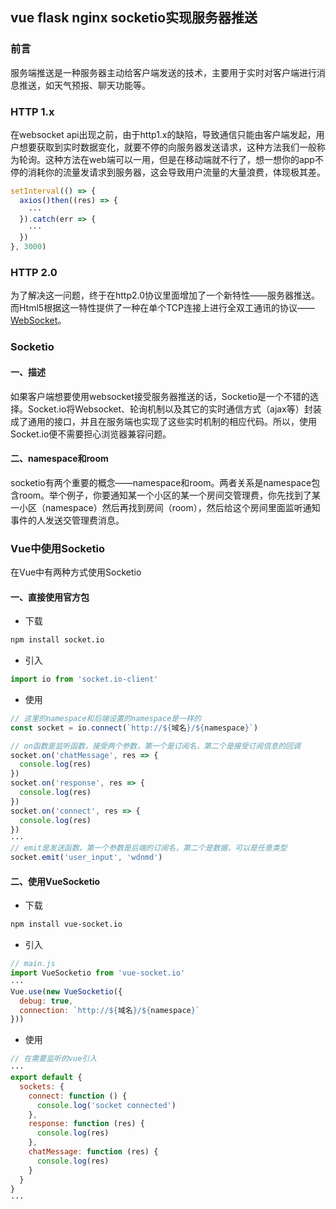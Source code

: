 ## vue flask nginx socketio实现服务器推送

### 前言

服务端推送是一种服务器主动给客户端发送的技术，主要用于实时对客户端进行消息推送，如天气预报、聊天功能等。

### HTTP 1.x

在websocket api出现之前，由于http1.x的缺陷，导致通信只能由客户端发起，用户想要获取到实时数据变化，就要不停的向服务器发送请求，这种方法我们一般称为轮询。这种方法在web端可以一用，但是在移动端就不行了，想一想你的app不停的消耗你的流量发请求到服务器，这会导致用户流量的大量浪费，体现极其差。

```js
setInterval(() => {
  axios()then((res) => {
    ···
  }).catch(err => {
    ···
  })
}, 3000)
```

### HTTP 2.0

为了解决这一问题，终于在http2.0协议里面增加了一个新特性——服务器推送。而Html5根据这一特性提供了一种在单个TCP连接上进行全双工通讯的协议——[WebSocket](https://www.runoob.com/html/html5-websocket.html)。

### Socketio

#### 一、描述

如果客户端想要使用websocket接受服务器推送的话，Socketio是一个不错的选择。Socket.io将Websocket、轮询机制以及其它的实时通信方式（ajax等）封装成了通用的接口，并且在服务端也实现了这些实时机制的相应代码。所以，使用Socket.io便不需要担心浏览器兼容问题。

#### 二、namespace和room

socketio有两个重要的概念——namespace和room。两者关系是namespace包含room。举个例子，你要通知某一个小区的某一个房间交管理费，你先找到了某一小区（namespace）然后再找到房间（room），然后给这个房间里面监听通知事件的人发送交管理费消息。

### Vue中使用Socketio

在Vue中有两种方式使用Socketio

#### 一、直接使用官方包
- 下载
```bash
npm install socket.io
```
- 引入
```js
import io from 'socket.io-client'
```
- 使用
```js
// 这里的namespace和后端设置的namespace是一样的
const socket = io.connect(`http://${域名}/${namespace}`)

// on函数是监听函数，接受两个参数，第一个是订阅名，第二个是接受订阅信息的回调
socket.on('chatMessage', res => {
  console.log(res)
})
socket.on('response', res => {
  console.log(res)
})
socket.on('connect', res => {
  console.log(res)
})
···
// emit是发送函数，第一个参数是后端的订阅名，第二个是数据，可以是任意类型
socket.emit('user_input', 'wdnmd')
```

#### 二、使用VueSocketio

- 下载
```bash
npm install vue-socket.io
```
- 引入
```js
// main.js
import VueSocketio from 'vue-socket.io'
···
Vue.use(new VueSocketio({
  debug: true,
  connection: `http://${域名}/${namespace}`
}))
```
- 使用
```js
// 在需要监听的vue引入
···
export default {
  sockets: {
    connect: function () {
      console.log('socket connected')
    },
    response: function (res) {
      console.log(res)
    },
    chatMessage: function (res) {
      console.log(res)
    }
  }
}
···
```




